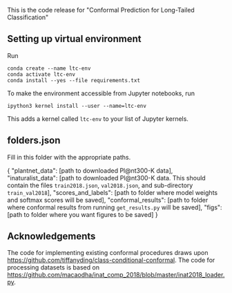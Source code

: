 This is the code release for "Conformal Prediction for Long-Tailed Classification"


## Setting up virtual environment

Run
```
conda create --name ltc-env
conda activate ltc-env
conda install --yes --file requirements.txt
```

To make the environment accessible from Jupyter notebooks, run

```
ipython3 kernel install --user --name=ltc-env
```
This adds a kernel called `ltc-env` to your list of Jupyter kernels. 

## folders.json

Fill in this folder with the appropriate paths.

{
  "plantnet_data": [path to downloaded Pl@nt300-K data],
  "inaturalist_data": [path to downloaded Pl@nt300-K data. This should contain the files `train2018.json`, `val2018.json`, and sub-directory `train_val2018`],
  "scores_and_labels": [path to folder where model weights and softmax scores will be saved],
  "conformal_results":   [path to folder where conformal results from running `get_results.py` will be saved], 
  "figs": [path to folder where you want figures to be saved]
}

## Acknowledgements 

The code for implementing existing conformal procedures draws upon https://github.com/tiffanyding/class-conditional-conformal.
The code for processing datasets is based on https://github.com/macaodha/inat_comp_2018/blob/master/inat2018_loader.py.